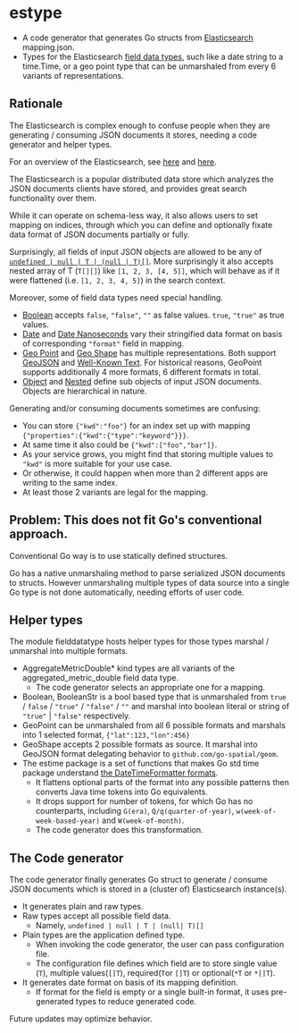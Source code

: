# estype

- A code generator that generates Go structs from
  [Elasticsearch](https://www.elastic.co/guide/en/elastic-stack/index.html)
  mapping.json.
- Types for the Elasticsearch
  [field data types](https://www.elastic.co/guide/en/elasticsearch/reference/8.4/mapping-types.html),
  such like a date string to a time.Time, or a geo point type that can be
  unmarshaled from every 6 variants of representations.

## Rationale

The Elasticsearch is complex enough to confuse people when they are generating /
consuming JSON documents it stores, needing a code generator and helper types.

For an overview of the Elasticsearch, see
[here](https://www.elastic.co/guide/en/elasticsearch/reference/8.4/elasticsearch-intro.html)
and
[here](https://www.elastic.co/guide/en/elasticsearch/reference/8.4/documents-indices.html).

The Elasticsearch is a popular distributed data store which analyzes the JSON
documents clients have stored, and provides great search functionality over
them.

While it can operate on schema-less way, it also allows users to set mapping on
indices, through which you can define and optionally fixate data format of JSON
documents partially or fully.

Surprisingly, all fields of input JSON objects are allowed to be any of
[`undefined | null | T | (null | T)[]`](https://www.elastic.co/guide/en/elasticsearch/reference/8.4/array.html).
More surprisingly it also accepts nested array of T (`T[][]`) like
`[1, 2, 3, [4, 5]]`, which will behave as if it were flattened (i.e.
`[1, 2, 3, 4, 5]`) in the search context.

Moreover, some of field data types need special handling.

- [Boolean](https://www.elastic.co/guide/en/elasticsearch/reference/8.4/boolean.html)
  accepts `false`, `"false"`, `""` as false values. `true`, `"true"` as true
  values.
- [Date](https://www.elastic.co/guide/en/elasticsearch/reference/8.4/date.html)
  and
  [Date Nanoseconds](https://www.elastic.co/guide/en/elasticsearch/reference/8.4/date_nanos.html)
  vary their stringified data format on basis of corresponding `"format"` field
  in mapping.
- [Geo Point](https://www.elastic.co/guide/en/elasticsearch/reference/8.4/geo-point.html#geo-point)
  and
  [Geo Shape](https://www.elastic.co/guide/en/elasticsearch/reference/8.4/geo-shape.html)
  has multiple representations. Both support [GeoJSON](https://geojson.org/) and
  [Well-Known Text](https://docs.ogc.org/is/12-063r5/12-063r5.html). For
  historical reasons, GeoPoint supports additionally 4 more formats, 6 different
  formats in total.
- [Object](https://www.elastic.co/guide/en/elasticsearch/reference/8.4/object.html)
  and
  [Nested](https://www.elastic.co/guide/en/elasticsearch/reference/8.4/nested.html)
  define sub objects of input JSON documents. Objects are hierarchical in
  nature.

Generating and/or consuming documents sometimes are confusing:

- You can store `{"kwd":"foo"}` for an index set up with mapping
  `{"properties":{"kwd":{"type":"keyword"}}}`.
- At same time it also could be `{"kwd":["foo","bar"]}`.
- As your service grows, you might find that storing multiple values to `"kwd"`
  is more suitable for your use case.
- Or otherwise, it could happen when more than 2 different apps are writing to
  the same index.
- At least those 2 variants are legal for the mapping.

## Problem: This does not fit Go's conventional approach.

Conventional Go way is to use statically defined structures.

Go has a native unmarshaling method to parse serialized JSON documents to
structs. However unmarshaling multiple types of data source into a single Go
type is not done automatically, needing efforts of user code.

## Helper types

The module fielddatatype hosts helper types for those types marshal / unmarshal
into multiple formats.

- AggregateMetricDouble* kind types are all variants of the
  aggregated_metric_double field data type.
  - The code generator selects an appropriate one for a mapping.
- Boolean, BooleanStr is a bool based type that is unmarshaled from `true` /
  `false` / `"true"` / `"false"` / `""` and marshal into boolean literal or
  string of `"true"` | `"false"` respectively.
- GeoPoint can be unmarshaled from all 6 possible formats and marshals into 1
  selected format, `{"lat":123,"lon":456}`
- GeoShape accepts 2 possible formats as source. It marshal into GeoJSON format
  delegating behavior to `github.com/go-spatial/geom`.
- The estime package is a set of functions that makes Go std time package
  understand
  [the DateTimeFormatter formats](https://docs.oracle.com/javase/8/docs/api/java/time/format/DateTimeFormatter.html).
  - It flattens optional parts of the format into any possible patterns then
    converts Java time tokens into Go equivalents.
  - It drops support for number of tokens, for which Go has no counterparts,
    including `G(era)`, `Q/q(quarter-of-year)`, `w(week-of-week-based-year)` and
    `W(week-of-month)`.
  - The code generator does this transformation.

## The Code generator

The code generator finally generates Go struct to generate / consume JSON
documents which is stored in a (cluster of) Elasticsearch instance(s).

- It generates plain and raw types.
- Raw types accept all possible field data.
  - Namely, `undefined | null | T | (null| T)[]`
- Plain types are the application defined type.
  - When invoking the code generator, the user can pass configuration file.
  - The configuration file defines which field are to store single value (`T`),
    multiple values(`[]T`), required(`T`or `[]T`) or optional(`*T` or `*[]T`).
- It generates date format on basis of its mapping definition.
  - If format for the field is empty or a single built-in format, it uses
    pre-generated types to reduce generated code.

Future updates may optimize behavior.
